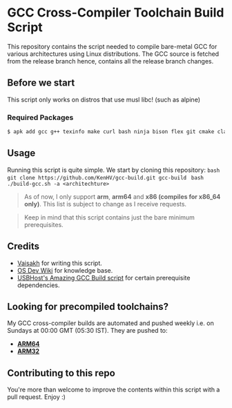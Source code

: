 # GCC Cross-Compiler Toolchain Build Script

This repository contains the script needed to compile bare-metal GCC for
various architectures using Linux distributions. The GCC source is fetched from
the release branch hence, contains all the release branch changes.

## Before we start

This script only works on distros that use musl libc! (such as alpine)

### Required Packages
```sh
$ apk add gcc g++ texinfo make curl bash ninja bison flex git cmake clang lld mpfr-dev mpc1-dev llvm clang python3
```

## Usage

Running this script is quite simple. We start by cloning this repository:
`bash git clone https://github.com/KenHV/gcc-build.git gcc-build `
`bash ./build-gcc.sh -a <architechture> `

> As of now, I only support **arm**, **arm64** and **x86 (compiles for x86_64
> only)**. This list is subject to change as I receive requests.

> Keep in mind that this script contains just the bare minimum prerequisites.

## Credits

- [Vaisakh](https://github.com/mvaisakh/) for writing this script.
- [OS Dev Wiki](https://wiki.osdev.org) for knowledge base.
- [USBHost's Amazing GCC Build
  script](https://github.com/USBhost/build-tools-gcc) for certain prerequisite
  dependencies.

## Looking for precompiled toolchains?

My GCC cross-compiler builds are automated and pushed weekly i.e. on Sundays
at 00:00 GMT (05:30 IST). They are pushed to:

- **[ARM64](https://github.com/KenHV/gcc-arm64)**
- **[ARM32](https://github.com/KenHV/gcc-arm)**

## Contributing to this repo

You're more than welcome to improve the contents within this script with a pull
request. Enjoy :)
